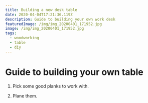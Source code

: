 ```yaml
---
title: Building a new desk table
date: 2020-04-04T17:21:36.119Z
description: Guide to building your own work desk
featuredImage: /img/img_20200401_171952.jpg
image: /img/img_20200401_171952.jpg
tags:
  - woodworking
  - table
  - diy
---
```


# Guide to building your own table

1. Pick some good planks to work with.

2. Plane them.
